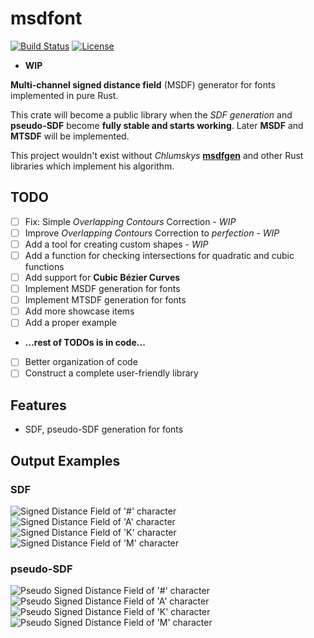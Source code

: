 # **msdfont**

[![Build Status](https://img.shields.io/github/workflow/status/Blatko1/msdfont-rs/Rust?logo=github)](https://github.com/Blatko1/msdfont-rs/actions)
[![License](https://img.shields.io/github/license/Blatko1/msdfont-rs?color=%23537aed)](https://github.com/Blatko1/msdfont-rs/blob/master/LICENSE)

* **WIP**

**Multi-channel signed distance field** (MSDF) generator for fonts implemented in pure Rust.

This crate will become a public library when the *SDF generation* and **pseudo-SDF** become **fully stable and starts working**.
Later **MSDF** and **MTSDF** will be implemented.

This project wouldn't exist without *Chlumskys* **[msdfgen](https://github.com/Chlumsky/msdfgen)** and other Rust libraries which implement his algorithm.

## TODO

* [ ] Fix: Simple *Overlapping Contours* Correction - *WIP*
* [ ] Improve *Overlapping Contours* Correction to *perfection* - *WIP*
* [ ] Add a tool for creating custom shapes - *WIP*
* [ ] Add a function for checking intersections for quadratic and cubic functions
* [ ] Add support for **Cubic Bézier Curves**
* [ ] Implement MSDF generation for fonts
* [ ] Implement MTSDF generation for fonts
* [ ] Add more showcase items
* [ ] Add a proper example
* **...rest of TODOs is in code...**
* [ ] Better organization of code
* [ ] Construct a complete user-friendly library

## Features

* SDF, pseudo-SDF generation for fonts

## Output Examples

### SDF

![Signed Distance Field of '#' character](https://github.com/Blatko1/msdfont-rs/blob/master/examples/out/%23_char_SDF.png)
![Signed Distance Field of 'A' character](https://github.com/Blatko1/msdfont-rs/blob/master/examples/out/A_char_SDF.png)
![Signed Distance Field of 'K' character](https://github.com/Blatko1/msdfont-rs/blob/master/examples/out/K_char_SDF.png)
![Signed Distance Field of 'M' character](https://github.com/Blatko1/msdfont-rs/blob/master/examples/out/M_char_SDF.png)

### pseudo-SDF

![Pseudo Signed Distance Field of '#' character](https://github.com/Blatko1/msdfont-rs/blob/master/examples/out/%23_char_pseudo.png)
![Pseudo Signed Distance Field of 'A' character](https://github.com/Blatko1/msdfont-rs/blob/master/examples/out/A_char_pseudo.png)
![Pseudo Signed Distance Field of 'K' character](https://github.com/Blatko1/msdfont-rs/blob/master/examples/out/K_char_pseudo.png)
![Pseudo Signed Distance Field of 'M' character](https://github.com/Blatko1/msdfont-rs/blob/master/examples/out/M_char_pseudo.png)

